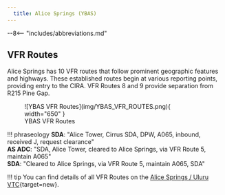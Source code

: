 ```yaml
---
  title: Alice Springs (YBAS)
---
```


--8<-- "includes/abbreviations.md"

## VFR Routes

Alice Springs has 10 VFR routes that follow prominent geographic features and highways. These established routes begin at various reporting points, providing entry to the CIRA. VFR Routes 8 and 9 provide separation from R215 Pine Gap.

<figure markdown>
![YBAS VFR Routes](img/YBAS_VFR_ROUTES.png){ width="650" }
  <figcaption>YBAS VFR Routes</figcaption>
</figure>

!!! phraseology 
    **SDA**: "Alice Tower, Cirrus SDA, DPW, A065, inbound, received J, request clearance"  
    **AS ADC**: "SDA, Alice Tower, cleared to Alice Springs, via VFR Route 5, maintain A065"  
    **SDA**: "Cleared to Alice Springs, via VFR Route 5, maintain A065, SDA"  

!!! tip
    You can find details of all VFR Routes on the [Alice Springs / Uluru VTC](https://www.airservicesaustralia.com/aip/aip.asp){target=new}.